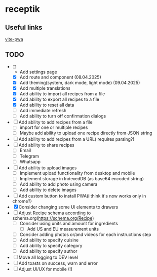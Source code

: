 # receptik

## Useful links

[vite-pwa](https://vite-pwa-org.netlify.app/)

## TODO

- [ ] - Add settings page
  - [x] Add route and component (08.04.2025)
  - [x] Add theming(system, dark mode, light mode) (09.04.2025)
  - [x] Add multiple translations
  - [x] Add ability to import all recipes from a file
  - [x] Add ability to export all recipes to a file
  - [x] Add ability to reset all data
  - [ ] Add immediate refresh
  - [ ] Add ability to turn off confirmation dialogs
- [ ] Add ability to add recipes from a file
  - [ ] import for one or multiple recipes
  - [ ] Maybe add ability to upload one recipe directly from JSON string
- [ ] Add ability to add recipes from a URL( requires parsing?)
- [ ] Add ability to share recipes
  - [ ] Email
  - [ ] Telegram
  - [ ] Whatsapp
- [ ] Add ability to upload images
  - [ ] Implement upload functionality from desktop and mobile
  - [ ] Implement storage in IndexedDB (as base64 encoded string)
  - [ ] Add ability to add photo using camera
  - [ ] Add ability to delete images
- [ ] Add custom button to install PWA(i think it's now works only in chrome?)
- [x] Consider changing some UI elements to drawers
- [ ] Adjust Recipe schema according to schema.org(https://schema.org/Recipe)
  - [ ] Consider using units and amount for ingredients
    - [ ] Add US and EU measurement units
  - [ ] Consider adding photos or/and videos for each instructions step
  - [ ] Add ability to specify cuisine
  - [ ] Add ability to specify category
  - [ ] Add ability to specify author
- [ ] Move all logging to DEV level
- [ ] Add toasts on success, warn and error
- [ ] Adjust UI/UX for mobile (!)

